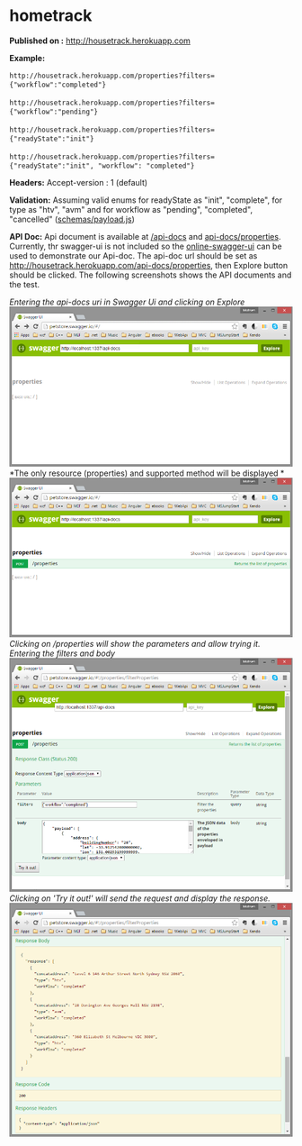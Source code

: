 ﻿hometrack
=========

**Published on :**
http://housetrack.herokuapp.com

**Example:**

    http://housetrack.herokuapp.com/properties?filters={"workflow":"completed"}
    
    http://housetrack.herokuapp.com/properties?filters={"workflow":"pending"}
    
    http://housetrack.herokuapp.com/properties?filters={"readyState":"init"}
    
    http://housetrack.herokuapp.com/properties?filters={"readyState":"init", "workflow": "completed"}

**Headers:** 
Accept-version : 1 (default)

**Validation:**
Assuming valid enums for readyState as "init", "complete",
for type as "htv", "avm"
and for workflow as "pending", "completed", "cancelled"
([schemas/payload.js](https://github.com/mkokabi/hometrack2/blob/master/schemas/payload.js))

**API Doc:**
Api document is available at [/api-docs](http://housetrack.herokuapp.com/api-docs) and [api-docs/properties](http://housetrack.herokuapp.com/api-docs/properties). 
Currently, thr swagger-ui is not included so the [online-swagger-ui](http://petstore.swagger.io/) can be used to demonstrate our Api-doc. The api-doc url should be set as http://housetrack.herokuapp.com/api-docs/properties, then Explore button should be clicked.
The following screenshots shows the API documents and the test.

*Entering the api-docs uri in Swagger Ui and clicking on Explore*
![step 1](https://github.com/mkokabi/hometrack2/blob/master/images/Capture-HouseTrack-Api-Swagger-001.PNG)
*The only resource (properties) and supported method will be displayed  *
![step 2](https://github.com/mkokabi/hometrack2/blob/master/images/Capture-HouseTrack-Api-Swagger-002.PNG)
*Clicking on /properties will show the parameters and allow trying it. Entering the filters and body*
![step 3](https://github.com/mkokabi/hometrack2/blob/master/images/Capture-HouseTrack-Api-Swagger-003.PNG)
*Clicking on 'Try it out!' will send the request and display the response.*
![step 4](https://github.com/mkokabi/hometrack2/blob/master/images/Capture-HouseTrack-Api-Swagger-004.PNG)
